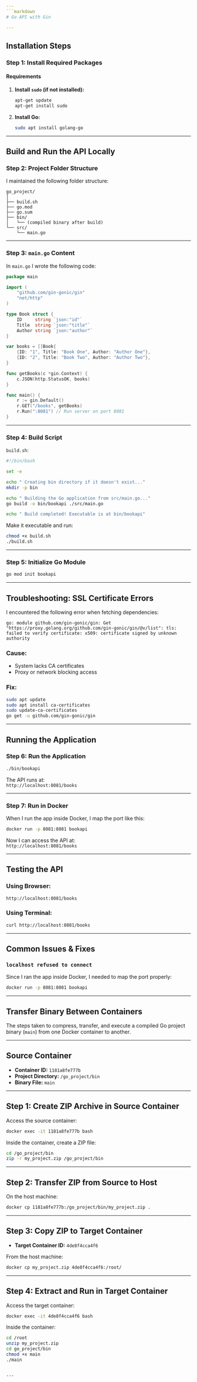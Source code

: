 ```yaml
---
```markdown
# Go API with Gin

---
```


## Installation Steps

### Step 1: Install Required Packages

#### Requirements

1. **Install `sudo` (if not installed):**
   ```bash
   apt-get update
   apt-get install sudo
   ```

2. **Install Go:**
   ```bash
   sudo apt install golang-go
   ```

---

## Build and Run the API Locally

### Step 2: Project Folder Structure

I maintained the following folder structure:

```
go_project/
│
├── build.sh
├── go.mod
├── go.sum
├── bin/
│   └── (compiled binary after build)
└── src/
    └── main.go
```

---

### Step 3: `main.go` Content

In `main.go` I wrote the following code:

```go
package main

import (
    "github.com/gin-gonic/gin"
    "net/http"
)

type Book struct {
    ID     string `json:"id"`
    Title  string `json:"title"`
    Author string `json:"author"`
}

var books = []Book{
    {ID: "1", Title: "Book One", Author: "Author One"},
    {ID: "2", Title: "Book Two", Author: "Author Two"},
}

func getBooks(c *gin.Context) {
    c.JSON(http.StatusOK, books)
}

func main() {
    r := gin.Default()
    r.GET("/books", getBooks)
    r.Run(":8081") // Run server on port 8081
}
```

---

### Step 4: Build Script

`build.sh`:
```bash
#!/bin/bash

set -e

echo " Creating bin directory if it doesn't exist..."
mkdir -p bin

echo " Building the Go application from src/main.go..."
go build -o bin/bookapi ./src/main.go

echo " Build completed! Executable is at bin/bookapi"
```

Make it executable and run:
```bash
chmod +x build.sh
./build.sh
```

---

### Step 5: Initialize Go Module

```bash
go mod init bookapi
```

---

## Troubleshooting: SSL Certificate Errors

I encountered the following error when fetching dependencies:

```
go: module github.com/gin-gonic/gin: Get "https://proxy.golang.org/github.com/gin-gonic/gin/@v/list": tls: failed to verify certificate: x509: certificate signed by unknown authority
```

### Cause:
- System lacks CA certificates
- Proxy or network blocking access

### Fix:
```bash
sudo apt update
sudo apt install ca-certificates
sudo update-ca-certificates
go get -u github.com/gin-gonic/gin
```

---

## Running the Application

### Step 6: Run the Application

```bash
./bin/bookapi
```

The API runs at:  
`http://localhost:8081/books`

---

### Step 7: Run in Docker

When I run the app inside Docker, I map the port like this:

```bash
docker run -p 8081:8081 bookapi
```

Now I can access the API at:  
`http://localhost:8081/books`

---

## Testing the API

### Using Browser:
```
http://localhost:8081/books
```

### Using Terminal:
```bash
curl http://localhost:8081/books
```

---

## Common Issues & Fixes

### `localhost refused to connect`

Since I ran the app inside Docker, I needed to map the port properly:

```bash
docker run -p 8081:8081 bookapi
```

---

## Transfer Binary Between Containers

The steps taken to compress, transfer, and execute a compiled Go project binary (`main`) from one Docker container to another.

---

## Source Container

- **Container ID:** `1181a8fe777b`
- **Project Directory:** `/go_project/bin`
- **Binary File:** `main`

---

## Step 1: Create ZIP Archive in Source Container

Access the source container:

```bash
docker exec -it 1181a8fe777b bash
```

Inside the container, create a ZIP file:

```bash
cd /go_project/bin
zip -r my_project.zip /go_project/bin
```

---

## Step 2: Transfer ZIP from Source to Host

On the host machine:

```bash
docker cp 1181a8fe777b:/go_project/bin/my_project.zip .
```

---

## Step 3: Copy ZIP to Target Container

- **Target Container ID:** `4de8f4cca4f6`

From the host machine:

```bash
docker cp my_project.zip 4de8f4cca4f6:/root/
```

---

## Step 4: Extract and Run in Target Container

Access the target container:

```bash
docker exec -it 4de8f4cca4f6 bash
```

Inside the container:

```bash
cd /root
unzip my_project.zip
cd go_project/bin
chmod +x main
./main
```
```

---

